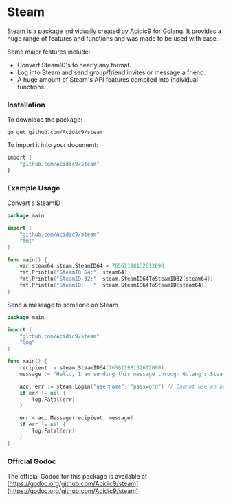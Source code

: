 # Steam

Steam is a package individually created by Acidic9 for Golang. It provides a huge range of features and functions and was made to be used with ease.

Some major features include:
  * Convert SteamID's to nearly any format.
  * Log into Steam and send group/friend invites or message a friend.
  * A huge amount of Steam's API features compiled into individual functions.

### Installation

To download the package:
```ssh
go get github.com/Acidic9/steam
```

To import it into your document:
```php
import (
	"github.com/Acidic9/steam"
)
```

### Example Usage

Convert a SteamID
```go
package main

import (
	"github.com/Acidic9/steam"
	"fmt"
)

func main() {
	var steam64 steam.SteamID64 = 76561198132612090
	fmt.Println("SteamID 64:", steam64)
	fmt.Println("SteamID 32:", steam.SteamID64ToSteamID32(steam64))
	fmt.Println("SteamID:   ", steam.SteamID64ToSteamID(steam64))
}
```

Send a message to someone on Steam
```go
package main

import (
	"github.com/Acidic9/steam"
	"log"
)

func main() {
	recipient := steam.SteamID64(76561198132612090)
	message := "Hello, I am sending this message through Golang's Steam package."

	acc, err := steam.Login("username", "password") // Cannot use an account with Steam Guard
	if err != nil {
		log.Fatal(err)
	}

	err = acc.Message(recipient, message)
	if err != nil {
		log.Fatal(err)
	}
}
```

### Official Godoc
The official Godoc for this package is available at [https://godoc.org/github.com/Acidic9/steam](https://godoc.org/github.com/Acidic9/steam)
